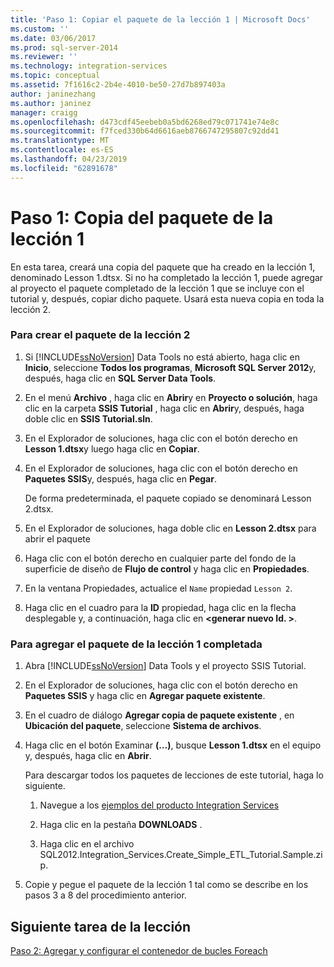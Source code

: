 ```yaml
---
title: 'Paso 1: Copiar el paquete de la lección 1 | Microsoft Docs'
ms.custom: ''
ms.date: 03/06/2017
ms.prod: sql-server-2014
ms.reviewer: ''
ms.technology: integration-services
ms.topic: conceptual
ms.assetid: 7f1616c2-2b4e-4010-be50-27d7b897403a
author: janinezhang
ms.author: janinez
manager: craigg
ms.openlocfilehash: d473cdf45eebeb0a5bd6268ed79c071741e74e8c
ms.sourcegitcommit: f7fced330b64d6616aeb8766747295807c92dd41
ms.translationtype: MT
ms.contentlocale: es-ES
ms.lasthandoff: 04/23/2019
ms.locfileid: "62891678"
---
```

# <a name="step-1-copying-the-lesson-1-package"></a>Paso 1: Copia del paquete de la lección 1
  En esta tarea, creará una copia del paquete que ha creado en la lección 1, denominado Lesson 1.dtsx. Si no ha completado la lección 1, puede agregar al proyecto el paquete completado de la lección 1 que se incluye con el tutorial y, después, copiar dicho paquete. Usará esta nueva copia en toda la lección 2.  
  
### <a name="to-create-the-lesson-2-package"></a>Para crear el paquete de la lección 2  
  
1.  Si [!INCLUDE[ssNoVersion](../includes/ssnoversion-md.md)] Data Tools no está abierto, haga clic en **Inicio**, seleccione **Todos los programas**, **Microsoft SQL Server 2012**y, después, haga clic en **SQL Server Data Tools**.  
  
2.  En el menú **Archivo** , haga clic en **Abrir**y en **Proyecto o solución**, haga clic en la carpeta **SSIS Tutorial** , haga clic en **Abrir**y, después, haga doble clic en **SSIS Tutorial.sln**.  
  
3.  En el Explorador de soluciones, haga clic con el botón derecho en **Lesson 1.dtsx**y luego haga clic en **Copiar**.  
  
4.  En el Explorador de soluciones, haga clic con el botón derecho en **Paquetes SSIS**y, después, haga clic en **Pegar**.  
  
     De forma predeterminada, el paquete copiado se denominará Lesson 2.dtsx.  
  
5.  En el Explorador de soluciones, haga doble clic en **Lesson 2.dtsx** para abrir el paquete  
  
6.  Haga clic con el botón derecho en cualquier parte del fondo de la superficie de diseño de **Flujo de control** y haga clic en **Propiedades**.  
  
7.  En la ventana Propiedades, actualice el `Name` propiedad `Lesson 2`.  
  
8.  Haga clic en el cuadro para la **ID** propiedad, haga clic en la flecha desplegable y, a continuación, haga clic en  **\<generar nuevo Id. >**.  
  
### <a name="to-add-the-completed-lesson-1-package"></a>Para agregar el paquete de la lección 1 completada  
  
1.  Abra [!INCLUDE[ssNoVersion](../includes/ssnoversion-md.md)] Data Tools y el proyecto SSIS Tutorial.  
  
2.  En el Explorador de soluciones, haga clic con el botón derecho en **Paquetes SSIS** y haga clic en **Agregar paquete existente**.  
  
3.  En el cuadro de diálogo **Agregar copia de paquete existente** , en **Ubicación del paquete**, seleccione **Sistema de archivos**.  
  
4.  Haga clic en el botón Examinar **(…)**, busque **Lesson 1.dtsx** en el equipo y, después, haga clic en **Abrir**.  
  
     Para descargar todos los paquetes de lecciones de este tutorial, haga lo siguiente.  
  
    1.  Navegue a los [ejemplos del producto Integration Services](https://go.microsoft.com/fwlink/?LinkId=275027)  
  
    2.  Haga clic en la pestaña **DOWNLOADS** .  
  
    3.  Haga clic en el archivo SQL2012.Integration_Services.Create_Simple_ETL_Tutorial.Sample.zip.  
  
5.  Copie y pegue el paquete de la lección 1 tal como se describe en los pasos 3 a 8 del procedimiento anterior.  
  
## <a name="next-task-in-lesson"></a>Siguiente tarea de la lección  
 [Paso 2: Agregar y configurar el contenedor de bucles Foreach](lesson-2-2-adding-and-configuring-the-foreach-loop-container.md)  
  
  

